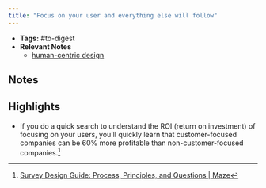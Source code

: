 ```yaml
---
title: "Focus on your user and everything else will follow"
---
```


- **Tags:** #to-digest 
- **Relevant Notes**
	- [human-centric design](moc/ux-design.md)


## Notes


## Highlights
- If you do a quick search to understand the ROI (return on investment) of focusing on your users, you’ll quickly learn that customer-focused companies can be 60% more profitable than non-customer-focused companies.[^1]

[^1]: [Survey Design Guide: Process, Principles, and Questions | Maze](https://maze.co/guides/survey-design/?)